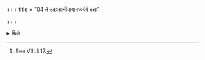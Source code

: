 +++
title = "04 ते उदवसानीयायामध्वर्यवे दत्तः"

+++

<details><summary>थिते</summary>

4. (The sacrificer and his wife) give them (these pieces of cloth) to the Adhvaryu at the time of the Udavasānīyā (-offering).[^1]  

[^1]: See VIII.8.17.  
</details>

